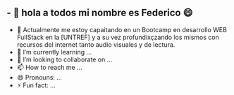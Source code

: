 ## - 👋 hola a todos mi nombre es Federico 😄
- 👀 Actualmente me estoy capaitando en un  Bootcamp en desarrollo WEB FullStack en la [UNTREF] y a su vez profundixçzando los mismos con recursos del internet tanto audio visuales y de lectura.
- 🌱 I’m currently learning ...
- 💞️ I’m looking to collaborate on ...
- 📫 How to reach me ...
- 😄 Pronouns: ...
- ⚡ Fun fact: ...

<!---
fede6892/fede6892 is a ✨ special ✨ repository because its `README.md` (this file) appears on your GitHub profile.
You can click the Preview link to take a look at your changes.
--->

